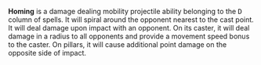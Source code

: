 **Homing** is a damage dealing mobility projectile ability belonging to the <kbd>D</kbd> column of spells. It will spiral around the opponent nearest to the cast point. It will deal damage upon impact with an opponent. On its caster, it will deal damage in a radius to all opponents and provide a movement speed bonus to the caster. On pillars, it will cause additional point damage on the opposite side of impact.
